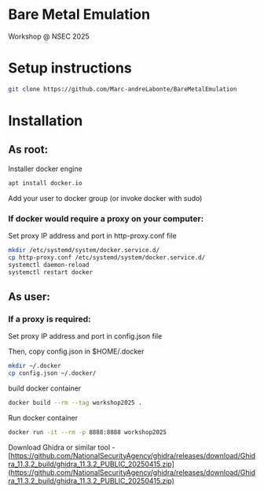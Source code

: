 # Bare Metal Emulation

Workshop @ NSEC 2025

# Setup instructions

```bash
git clone https://github.com/Marc-andreLabonte/BareMetalEmulation
```

# Installation

## As root:

Installer docker engine

```bash
apt install docker.io
```

Add your user to docker group (or invoke docker with sudo)

### If docker would require a proxy on your computer:

Set proxy IP address and port in http-proxy.conf file

```bash
mkdir /etc/systemd/system/docker.service.d/
cp http-proxy.conf /etc/systemd/system/docker.service.d/
systemctl daemon-reload
systemctl restart docker
```

## As user:

### If a proxy is required:

Set proxy IP address and port in config.json file

Then, copy config.json in $HOME/.docker

```bash
mkdir ~/.docker
cp config.json ~/.docker/
```

build docker container

```bash
docker build --rm --tag workshop2025 .
```

Run docker container

```bash
docker run -it --rm -p 8888:8888 workshop2025
```

Download Ghidra or similar tool
    - [https://github.com/NationalSecurityAgency/ghidra/releases/download/Ghidra_11.3.2_build/ghidra_11.3.2_PUBLIC_20250415.zip](https://github.com/NationalSecurityAgency/ghidra/releases/download/Ghidra_11.3.2_build/ghidra_11.3.2_PUBLIC_20250415.zip)


